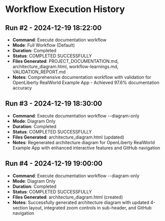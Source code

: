 # Workflow Execution History

## Run #2 - 2024-12-19 18:22:00
- **Command**: Execute documentation workflow
- **Mode**: Full Workflow (Default)
- **Duration**: Completed
- **Status**: COMPLETED SUCCESSFULLY
- **Files Generated**: PROJECT_DOCUMENTATION.md, architecture_diagram.html, workflow-learnings.md, VALIDATION_REPORT.md
- **Notes**: Comprehensive documentation workflow with validation for OpenLiberty RealWorld Example App - Achieved 97.6% documentation accuracy

## Run #3 - 2024-12-19 18:30:00
- **Command**: Execute documentation workflow --diagram-only
- **Mode**: Diagram Only
- **Duration**: Completed
- **Status**: COMPLETED SUCCESSFULLY
- **Files Generated**: architecture_diagram.html (updated)
- **Notes**: Regenerated architecture diagram for OpenLiberty RealWorld Example App with enhanced interactive features and GitHub navigation

## Run #4 - 2024-12-19 19:00:00
- **Command**: Execute documentation workflow --diagram-only
- **Mode**: Diagram Only
- **Duration**: Completed
- **Status**: COMPLETED SUCCESSFULLY
- **Files Generated**: architecture_diagram.html (created)
- **Notes**: Successfully generated architecture diagram with updated 4-section layout, integrated zoom controls in sub-header, and GitHub navigation 